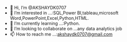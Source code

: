 - 👋 Hi, I’m @AKSHAYDK0707
- 👀 I’m interested in ...:SQL,Power BI,tableau,microsoft Word,PowerPoint,Excel,Python,HTML.
- 🌱 I’m currently learning ...:Python.
- 💞️ I’m looking to collaborate on ...any data analytics job
- 📫 How to reach me ...:akshaydk0707@gmail.com

<!---
AKSHAYDK0707/AKSHAYDK0707 is a ✨ special ✨ repository because its `README.md` (this file) appears on your GitHub profile.
You can click the Preview link to take a look at your changes.
--->
